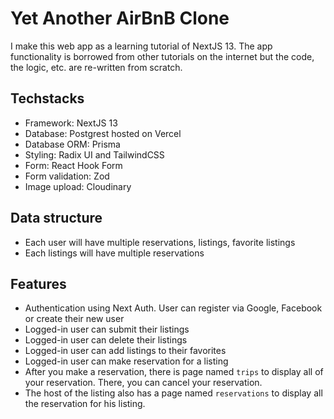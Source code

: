 # Yet Another AirBnB Clone

I make this web app as a learning tutorial of NextJS 13. The app functionality is borrowed from other tutorials on the internet but the code, the logic, etc. are re-written from scratch.

## Techstacks

- Framework: NextJS 13
- Database: Postgrest hosted on Vercel
- Database ORM: Prisma
- Styling: Radix UI and TailwindCSS
- Form: React Hook Form
- Form validation: Zod
- Image upload: Cloudinary

## Data structure

- Each user will have multiple reservations, listings, favorite listings
- Each listings will have multiple reservations

## Features

- Authentication using Next Auth. User can register via Google, Facebook or create their new user
- Logged-in user can submit their listings
- Logged-in user can delete their listings
- Logged-in user can add listings to their favorites
- Logged-in user can make reservation for a listing
- After you make a reservation, there is page named `trips` to display all of your reservation. There, you can cancel your reservation.
- The host of the listing also has a page named `reservations` to display all the reservation for his listing.

